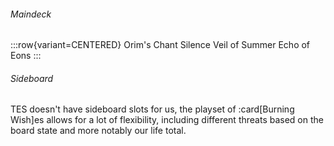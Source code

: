 <!-- markdownlint-disable first-line-heading -->

###### Maindeck

:::row{variant=CENTERED}
Orim's Chant
Silence
Veil of Summer
Echo of Eons
:::

###### Sideboard

TES doesn't have sideboard slots for us, the playset of :card[Burning Wish]es
allows for a lot of flexibility, including different threats based on the board
state and more notably our life total.

